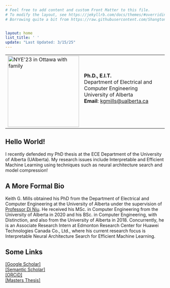 ```yaml
---
# Feel free to add content and custom Front Matter to this file.
# To modify the layout, see https://jekyllrb.com/docs/themes/#overriding-theme-defaults
# Borrowing quite a bit from https://raw.githubusercontent.com/ShangtongZhang/ShangtongZhang.github.io/master/index.md


layout: home
list_title: ' '
update: "Last Updated: 3/15/25"
---
```



<table class="personal-info">
    <tbody>
        <tr>
        <td>
            <img src="/assets/profile.png" width="225" title="NYE'23 in Ottawa with family">
        </td>
        <td>
            <p>
                <b>Ph.D., E.I.T.</b><br>
                Department of Electrical and Computer Engineering <br>
                University of Alberta <br>
                <b>Email</b>: <a href="kgmills@ualberta.ca">kgmills@ualberta.ca </a> <br>
                <br>
            </p>
        </td>
        </tr>
    </tbody>
</table>

## Hello World!
I recently defended my PhD thesis at the ECE Department of the University of Alberta (UAlberta). My research issues include Interpretable and Efficient Machine Learning using techniques such as neural architecture search and model compression!

## A More Formal Bio
Keith G. Mills obtained his PhD from the Department of Electrical and Computer
Engineering at the University of Alberta under the supervision of
<a href="https://sites.ualberta.ca/~dniu/Homepage/Home.html">Professor Di Niu</a>. He received his MSc. in Computer Engineering from the
University of Alberta in 2020 and his BSc. in Computer Engineering, with
Distinction, and also from the University of Alberta in 2018. Concurrently, he
is an Associate Research Intern at Edmonton Research Center for Huawei
Technologies Canada Co., Ltd., where his current research focus is Interpretable Neural Architecture Search for Efficient Machine Learning.

## Some Links
[[Google Scholar]](https://scholar.google.ca/citations?user=CBOD_ngAAAAJ&hl=en&oi=ao)<br>
[[Semantic Scholar]](https://www.semanticscholar.org/author/Keith-G.-Mills/2066263931)<br>
[[ORCiD]](https://orcid.org/0000-0001-6054-1798)<br>
[[Masters Thesis]](https://era.library.ualberta.ca/items/b3759c2a-c5ff-470a-9b66-09f2efbd8263)<br>

<div style="width:0px; margin:auto 0;">
<script type='text/javascript' id='clustrmaps' src='//cdn.clustrmaps.com/map_v2.js?cl=ffffff&w=222&t=m&d=N-UhLNh1aPr-MNvJ51WE7W80gYu6JH8niQ-sYwR71Tk&co=2d78ad&cmo=3acc3a&cmn=ff5353&ct=ffffff'></script>
</div>
